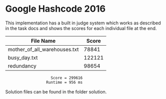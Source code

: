 # Google Hashcode 2016

This implementation has a built in judge system which works as described in 
the task docs and shows the scores for each individual file at the end.

| File Name                    | Score   |
|------------------------------|---------|
| mother_of_all_warehouses.txt | 78841   |
| busy_day.txt                 | 122121  |
| redundancy                   | 98654   |

                        Score = 299616
                      Runtime = 956 ms
Solution files can be found in the folder solution. 